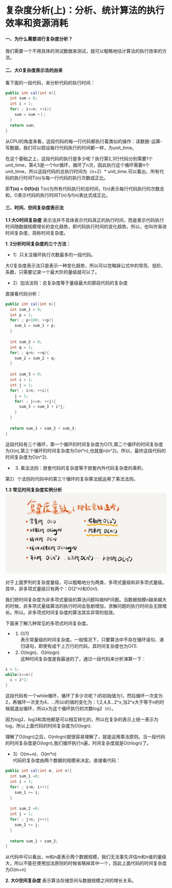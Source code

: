# 复杂度分析(上)：分析、统计算法的执行效率和资源消耗

#### 一、为什么需要进行复杂度分析？
我们需要一个不用具体的测试数据来测试，就可以粗略地估计算法的执行效率的方法。

#### 二、大O复杂度表示法的由来

看下面的一段代码，来分析代码的执行时间：

```java
public int cal(int n){
  int sum = 0;
  int i = 1;
  for( ; i<=n; ++i){
    sum = sum +ｉ;
  }
  return sum;
}
```

从CPU的角度来看，这段代码的每一行代码都执行着类似的操作：读数据-运算-写数据。我们可以假设每行代码执行的时间都一样，为unit_time。

在这个基础之上，这段代码的执行是多少呢？执行第2,3行代码分别需要1个unit_time，第4,5是一个for循环，循环了n次，因此执行这个循环需要n个unit_time，所以这段代码的总执行时间为（n+2）* unit_time.可以看出，所有代码的执行时间T(n)与每一行代码的执行次数成正比。

即**T(n) = O(f(n))**
T(n)为所有代码执行的总时间，f(n)表示每行代码执行的次数总和，O表示代码的执行时间T(n)与f(n)表达式成正比。

#### 三、时间、空间复杂度表示法


 **1.1 大O时间复杂度** 表示法并不具体表示代码真正的执行时间，而是表示代码执行时间随数据规模增长的变化趋势，即代码执行时间的变化趋势。所以，也叫作渐进时间复杂度，简称时间复杂度。

 **1. 2分析时间复杂度的三个方法：**
 + 1）只关注循环执行次数最多的一段代码。

 大O复杂度表示法只是表示一种变化趋势，所以可以忽略掉公式中的常亮、低阶、系数，只需要记录一个最大阶的量级就可以了。

 + 2）加法法则：总复杂度等于量级最大的那段代码的复杂度

 直接看代码分析：

 ```java
 public int cal(int n){
   int sum_1 = 0;
   int p = 1;
   for( ; p<100; ++p){
     sum_1 = sum_1 + p;
   }

   int sum_2 = 0;
   int q = 1;
   for( ; q<n; ++q){
     sum_2 = sum_2 + q;
   }

   int sum_3 = 0;
   int i = 1;
   int j = 1;
   for( ; i<n; ++i){
     j = 1;
     for( ; j<=n; ++j){
       sum_3 = sum_3 + i*j;
     }
   }

   return sum_1 + sum_2 + sum_3;
 }
 ```

 这段代码有三个循环，第一个循环的时间复杂度为O(1),第二个循环的时间复杂度为O(n),第三个循环的时间复杂度为O(n*n),也就是n(n^2)。所以，最终这段代码的时间复杂度为O(n^2).

+ 3) 乘法法则：嵌套代码的复杂度等于嵌套内外代码复杂度的乘积。

第2）个法则的代码中的第三个循环的复杂算法就运用了乘法法则。

**1.3 常见时间复杂度实例分析**
![](https://github.com/Rinhowl/daily_record/blob/master/img/IMG_8101.JPG)

对于上面罗列的复杂度量级，可以粗略地分为两类，多项式量级和非多项式量级。其中，非多项式量级只有两个：O(2^n)和O(n!).

我们把时间复杂度为非多项式量级的算法问题叫做NP问题。当数据规模n越来越大的时候，非多项式量级算法的执行时间会急剧增加，求解问题的执行时间会无限增长。所以。非多项式时间复杂度的算法其实非常的低效。

下面来了解几种常见的多项式时间复杂度。

+ 1) O(1)  
表示常量级的时间复杂度。一般情况下，只要算法中不存在循环语句、递归语句，即使有成千上万行的代码，其时间复杂度也为O(1).

+ 2) O(logn)、O(nlogn)  
这种时间复杂度是我最迷的了，通过一段代码来分析演算一下：  
```java
i = 1;
while(i<=n){
  i = i*2;
}
```

  这段代码有一个while循环，循环了多少次呢？i的初始值为1，然后循环一次变为2，再循环一次变为4，...所以i的值的变化为：1,2,4,8...2^x,当2^x大于等于n的时候就退出循环，所以x为这个循环执行的次数log2（n）。  

  因为log2、log3和其他都是可以相互转化的，所以在复杂的表示上统一表示为log，所以上面代码的时间复杂度为O(logn).  

  理解了O(logn)之后，O(nlogn)就很容易理解了，就是运用乘法原则。当一段代码的时间复杂度是O(logn),我们循环执行n遍，时间复杂度就是O(nlogn)了。

+ 3）O(m+n)、O(m*n)  
代码的复杂度由两个数据的规模来决定。直接看代码：
```java
public int cal(int m, int n){
  int sum_1 =0;
  int i = 1;
  for( ; i<m; i++){
    sum_1 += i;
  }

  int sum_2 =0;
  int j = 1;
  for( ; j<n; j++){
    sum_2 += j;
  }

  return sum_1 + sum_2;
}
```

从代码中可以看出，m和n是表示两个数据规模，我们无法事先评估m和n谁的量级大，所以不能在使用加法原则的时候省略掉其中一个，因此上面代码的时间复杂度为O(m+n)



 **2. 大O空间复杂度** 表示算法存储空间与数据规模之间的增长关系。
